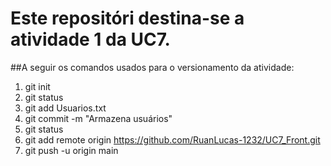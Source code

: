 # Este repositóri destina-se a atividade 1 da UC7.
##A seguir os comandos usados para o versionamento da atividade:
1. git init
2. git status
3. git add Usuarios.txt
4. git commit -m "Armazena usuários"
5. git status
6. git add remote origin https://github.com/RuanLucas-1232/UC7_Front.git
7. git push -u origin main
